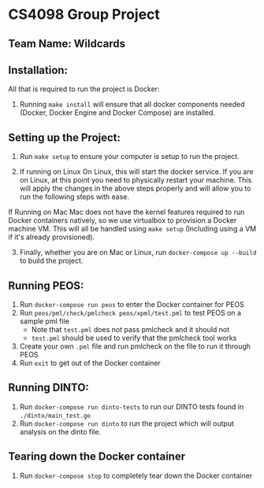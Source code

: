 # CS4098 Group Project
## Team Name: Wildcards

## Installation:

All that is required to run the project is Docker:

1. Running `make install` will ensure that all docker components needed (Docker, Docker Engine and Docker Compose) are installed.

## Setting up the Project:

1. Run `make setup` to ensure your computer is setup to run the project.

2. If running on Linux
 On Linux, this will start the docker service. 
 If you are on Linux, at this point you need to physically restart your machine. This will apply the changes in the above steps properly and will allow you to run the following steps with ease.

 If Running on Mac
 Mac does not have the kernel features required to run Docker containers natively, so we use virtualbox to provision a Docker machine VM. This will all be handled using `make setup` (Including using a VM if it's already provisioned).

3. Finally, whether you are on Mac or Linux, run `docker-compose up --build` to build the project.

## Running PEOS:

1. Run `docker-compose run peos` to enter the Docker container for PEOS
2. Run `peos/pml/check/pmlcheck peos/xpml/test.pml` to test PEOS on a sample pml file
   * Note that `test.pml` does not pass pmlcheck and it should not
   * `test.pml` should be used to verify that the pmlcheck tool works
3. Create your own `.pml` file and run pmlcheck on the file to run it through PEOS
4. Run `exit` to get out of the Docker container

## Running DINTO:

1. Run `docker-compose run dinto-tests` to run our DINTO tests found in `./dinto/main_test.go`
2. Run `docker-compose run dinto` to run the project which will output analysis on the dinto file.

## Tearing down the Docker container

1. Run `docker-compose stop` to completely tear down the Docker container
